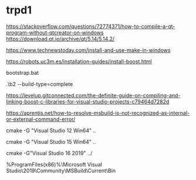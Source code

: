 # trpd1

https://stackoverflow.com/questions/72774371/how-to-compile-a-qt-program-without-qtcreator-on-windows
https://download.qt.io/archive/qt/5.14/5.14.2/


https://www.technewstoday.com/install-and-use-make-in-windows


https://robots.uc3m.es/installation-guides/install-boost.html

bootstrap.bat

.\b2 --build-type=complete

https://levelup.gitconnected.com/the-definite-guide-on-compiling-and-linking-boost-c-libraries-for-visual-studio-projects-c79464d7282d


https://aprentis.net/how-to-resolve-msbuild-is-not-recognized-as-internal-or-external-command-error/

cmake -G "Visual Studio 12 Win64" ..

cmake -G "Visual Studio 15 Win64" ..

cmake -G"Visual Studio 16 2019" ../

%ProgramFiles(x86)%\Microsoft Visual Studio\2019\Community\MSBuild\Current\Bin
